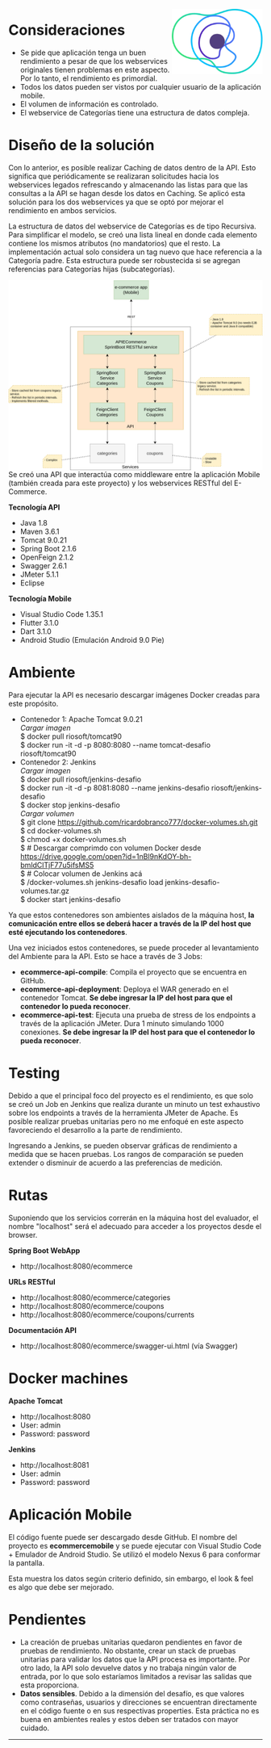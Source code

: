 <a href="https://concrete.com.br/"><img src=".github/concrete_symbol.png" width="180px" align="right" /></a>

# Consideraciones

- Se pide que aplicación tenga un buen rendimiento a pesar de que los webservices originales tienen problemas en este aspecto. Por lo tanto, el rendimiento es primordial.
- Todos los datos pueden ser vistos por cualquier usuario de la aplicación mobile.
- El volumen de información es controlado.
- El webservice de Categorías tiene una estructura de datos compleja.

# Diseño de la solución

Con lo anterior, es posible realizar Caching de datos dentro de la API. Esto significa que periódicamente se realizaran solicitudes hacia los webservices legados refrescando y almacenando las listas para que las consultas a la API se hagan desde los datos en Caching. Se aplicó esta solución para los dos webservices ya que se optó por mejorar el rendimiento en ambos servicios.

La estructura de datos del webservice de Categorías es de tipo Recursiva. Para simplificar el modelo, se creó una lista lineal en donde cada elemento contiene los mismos atributos (no mandatorios) que el resto. La implementación actual solo considera un tag nuevo que hace referencia a la Categoría padre. Esta estructura puede ser robustecida si se agregan referencias para Categorías hijas (subcategorías).



<img src="diagram.png" align="right" />


Se creó una API que interactúa como middleware entre la aplicación Mobile (también creada para este proyecto) y los webservices RESTful del E-Commerce.

**Tecnología API**
- Java 1.8
- Maven 3.6.1
- Tomcat 9.0.21
- Spring Boot 2.1.6
- OpenFeign 2.1.2
- Swagger 2.6.1
- JMeter 5.1.1
- Eclipse

**Tecnología Mobile**
- Visual Studio Code 1.35.1
- Flutter 3.1.0
- Dart 3.1.0
- Android Studio (Emulación Android 9.0 Pie)

# Ambiente

Para ejecutar la API es necesario descargar imágenes Docker creadas para este propósito.
- Contenedor 1: Apache Tomcat 9.0.21<br/>
  *Cargar imagen*<br/>
  $ docker pull riosoft/tomcat90<br/>
  $ docker run -it -d -p 8080:8080 --name tomcat-desafio riosoft/tomcat90<br/>
- Contenedor 2: Jenkins<br/>
  *Cargar imagen*<br/>
  $ docker pull riosoft/jenkins-desafio<br/>
  $ docker run -it -d -p 8081:8080 --name jenkins-desafio riosoft/jenkins-desafio<br/>
  $ docker stop jenkins-desafio<br/>
  *Cargar volumen*<br/>
  $ git clone https://github.com/ricardobranco777/docker-volumes.sh.git<br/>
  $ cd docker-volumes.sh<br/>
  $ chmod +x docker-volumes.sh<br/>
  $ # Descargar comprimdo con volumen Docker desde https://drive.google.com/open?id=1nBl9nKdOY-bh-bmldClTjF77u5ifsMS5<br/>
  $ # Colocar volumen de Jenkins acá<br/>
  $ /docker-volumes.sh jenkins-desafio load jenkins-desafio-volumes.tar.gz<br/>
  $ docker start jenkins-desafio<br/>

Ya que estos contenedores son ambientes aislados de la máquina host, **la comunicación entre ellos se deberá hacer a través de la IP del host que esté ejecutando los contenedores**.

Una vez iniciados estos contenedores, se puede proceder al levantamiento del Ambiente para la API. Esto se hace a través de 3 Jobs:
- **ecommerce-api-compile**: Compila el proyecto que se encuentra en GitHub.
- **ecommerce-api-deployment**: Deploya el WAR generado en el contenedor Tomcat. **Se debe ingresar la IP del host para que el contenedor lo pueda reconocer**.
- **ecommerce-api-test**: Ejecuta una prueba de stress de los endpoints a través de la aplicación JMeter. Dura 1 minuto simulando 1000 conexiones. **Se debe ingresar la IP del host para que el contenedor lo pueda reconocer**.

# Testing

Debido a que el principal foco del proyecto es el rendimiento, es que solo se creó un Job en Jenkins que realiza durante un minuto un test exhaustivo sobre los endpoints a través de la herramienta JMeter de Apache. Es posible realizar pruebas unitarias pero no me enfoqué en este aspecto favoreciendo el desarrollo a la parte de rendimiento.

Ingresando a Jenkins, se pueden observar gráficas de rendimiento a medida que se hacen pruebas. Los rangos de comparación se pueden extender o disminuir de acuerdo a las preferencias de medición.

# Rutas

Suponiendo que los servicios correrán en la máquina host del evaluador, el nombre "localhost" será el adecuado para acceder a los proyectos desde el browser.

**Spring Boot WebApp**

- http://localhost:8080/ecommerce

**URLs RESTful**

- http://localhost:8080/ecommerce/categories
- http://localhost:8080/ecommerce/coupons
- http://localhost:8080/ecommerce/coupons/currents

**Documentación API**

- http://localhost:8080/ecommerce/swagger-ui.html (vía Swagger)

# Docker machines

**Apache Tomcat**
- http://localhost:8080
- User: admin
- Password: password

**Jenkins**
- http://localhost:8081
- User: admin
- Password: password

# Aplicación Mobile

El código fuente puede ser descargado desde GitHub. El nombre del proyecto es **ecommercemobile** y se puede ejecutar con Visual Studio Code + Emulador de Android Studio. Se utilizó el modelo Nexus 6 para conformar la pantalla.

Esta muestra los datos según criterio definido, sin embargo, el look & feel es algo que debe ser mejorado.

# Pendientes

- La creación de pruebas unitarias quedaron pendientes en favor de pruebas de rendimiento. No obstante, crear un stack de pruebas unitarias para validar los datos que la API procesa es importante. Por otro lado, la API solo devuelve datos y no trabaja ningún valor de entrada, por lo que solo estaríamos limitados a revisar las salidas que esta proporciona.
- **Datos sensibles**. Debido a la dimensión del desafío, es que valores como contraseñas, usuarios y direcciones se encuentran directamente en el código fuente o en sus respectivas properties. Esta práctica no es buena en ambientes reales y estos deben ser tratados con mayor cuidado.

---
